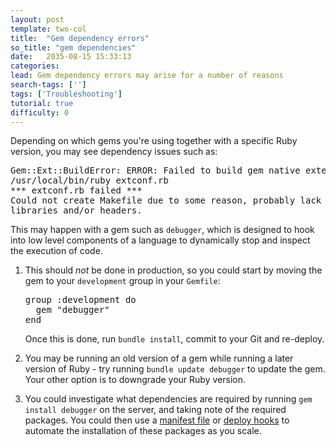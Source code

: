 ```yaml
---
layout: post
template: two-col
title:  "Gem dependency errors"
so_title: "gem dependencies"
date:   2035-08-15 15:33:13
categories: 
lead: Gem dependency errors may arise for a number of reasons
search-tags: ['']
tags: ['Troubleshooting']
tutorial: true
difficulty: 0
---
```


Depending on which gems you're using together with a specific Ruby version, you may see dependency issues such as:

<pre class="prettyprint">
Gem::Ext::BuildError: ERROR: Failed to build gem native extension.
/usr/local/bin/ruby extconf.rb
*** extconf.rb failed ***
Could not create Makefile due to some reason, probably lack of necessary
libraries and/or headers.
</pre>

This may happen with a gem such as `debugger`, which is designed to hook into low level components of a language to dynamically stop and inspect the execution of code.

<ol class="article-list">
<li><p>This should <i>not</i> be done in production, so you could start by moving the gem to your <code>development</code> group in your <code>Gemfile</code>:</p></li>

<pre class="prettyprint">
group :development do
  gem "debugger"
end
</pre>

<p>Once this is done, run <code>bundle install</code>, commit to your Git and re-deploy.</p>
<li><p>You may be running an old version of a gem while running a later version of Ruby - try running <code>bundle update debugger</code> to update the gem. Your other option is to downgrade your Ruby version.</p></li>

<li><p>You could investigate what dependencies are required by running <code>gem install debugger</code> on the server, and taking note of the required packages. You could then use a <a href="http://help.cloud66.com/building-your-stack/getting-started-with-manifest-files">manifest file</a> or <a href="http://help.cloud66.com/deployment/deploy-hooks">deploy hooks</a> to automate the installation of these packages as you scale.</p></li>

</ol>